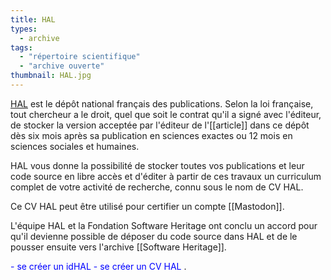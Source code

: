 ```yaml
---
title: HAL
types:
  - archive
tags:
  - "répertoire scientifique"
  - "archive ouverte"
thumbnail: HAL.jpg
---
```


[HAL](https://hal.science) est le dépôt national français des publications. 
Selon la loi française, tout chercheur a le droit, quel que soit le contrat qu'il a signé avec l'éditeur, de stocker la version acceptée par l'éditeur de l'[[article]] dans ce dépôt dès six mois après sa publication en sciences exactes ou 12 mois en sciences sociales et humaines.

HAL vous donne la possibilité de stocker toutes vos publications et leur code source en libre accès et d'éditer à partir de ces travaux un curriculum complet de votre activité de recherche, connu sous le nom de CV HAL.

Ce CV HAL peut être utilisé pour certifier un compte [[Mastodon]].

L'équipe HAL et la Fondation Software Heritage ont conclu un accord pour qu'il devienne possible de déposer du code source dans HAL et de le pousser ensuite vers l'archive [[Software Heritage]].

<span style="color:blue">
- se créer un idHAL
- se créer un CV HAL
</span>.